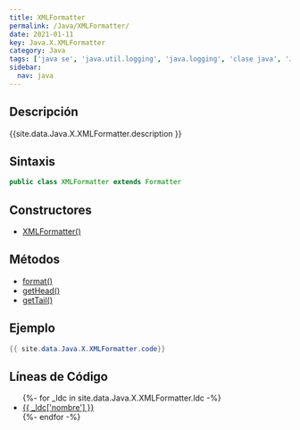 ```yaml
---
title: XMLFormatter
permalink: /Java/XMLFormatter/
date: 2021-01-11
key: Java.X.XMLFormatter
category: Java
tags: ['java se', 'java.util.logging', 'java.logging', 'clase java', 'Java 1.4']
sidebar: 
  nav: java
---
```


## Descripción
{{site.data.Java.X.XMLFormatter.description }}

## Sintaxis
~~~java
public class XMLFormatter extends Formatter
~~~

## Constructores
* [XMLFormatter()](/Java/XMLFormatter/XMLFormatter/)

## Métodos
* [format()](/Java/XMLFormatter/format/)
* [getHead()](/Java/XMLFormatter/getHead/)
* [getTail()](/Java/XMLFormatter/getTail/)

## Ejemplo
~~~java
{{ site.data.Java.X.XMLFormatter.code}}
~~~

## Líneas de Código
<ul>
{%- for _ldc in site.data.Java.X.XMLFormatter.ldc -%}
   <li>
       <a href="{{_ldc['url'] }}">{{ _ldc['nombre'] }}</a>
   </li>
{%- endfor -%}
</ul>

